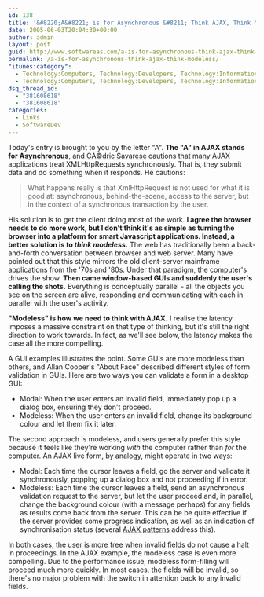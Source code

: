 ```yaml
---
id: 138
title: '&#8220;A&#8221; is for Asynchronous &#8211; Think AJAX, Think Modeless'
date: 2005-06-03T20:04:30+00:00
author: admin
layout: post
guid: http://www.softwareas.com/a-is-for-asynchronous-think-ajax-think-modeless
permalink: /a-is-for-asynchronous-think-ajax-think-modeless/
"itunes:category":
  - Technology:Computers, Technology:Developers, Technology:Information
  - Technology:Computers, Technology:Developers, Technology:Information
dsq_thread_id:
  - "381608618"
  - "381608618"
categories:
  - Links
  - SoftwareDev
---
```

Today's entry is brought to you by the letter "A". **The "A" in AJAX stands for Asynchronous**, and [CÃ©dric Savarese](http://formassembly.com/blog/ajax-not-all-about-xmlhttprequest/) cautions that many AJAX applications treat XMLHttpRequests synchronously. That is, they submit data and do something when it responds. He cautions:

> What happens really is that XmlHttpRequest is not used for what it is good at: asynchronous, behind-the-scene, access to the server, but in the context of a synchronous transaction by the user.

His solution is to get the client doing most of the work. **I agree the browser needs to do more work, but I don't think it's as simple as turning the browser into a platform for smart Javascript applications. Instead, a better solution is to <i>think modeless</i>.** The web has traditionally been a back-and-forth conversation between browser and web server. Many have pointed out that this style mirrors the old client-server mainframe applications from the '70s and '80s. Under that paradigm, the computer's drives the show. **Then came window-based GUIs and suddenly the user's calling the shots.** Everything is conceptually parallel - all the objects you see on the screen are alive, responding and communicating with each in parallel with the user's activity.

**"Modeless" is how we need to think with AJAX.** I realise the latency imposes a massive constraint on that type of thinking, but it's still the right direction to work towards. In fact, as we'll see below, the latency makes the case all the more compelling.

A GUI examples illustrates the point. Some GUIs are more modeless than others, and Allan Cooper's "About Face" described different styles of form validation in GUIs. Here are two ways you can validate a form in a desktop GUI:
+ Modal: When the user enters an invalid field, immediately pop up a dialog box, ensuring they don't proceed.
+ Modeless: When the user enters an invalid field, change its background colour and let them fix it later.

The second approach is modeless, and users generally prefer this style because it feels like they're working *with* the computer rather than *for* the computer. An AJAX live form, by analogy, might operate in two ways:
+ Modal: Each time the cursor leaves a field, go the server and validate it synchronously, popping up a dialog box and not proceeding if in error.
+ Modeless: Each time the cursor leaves a field, send an asynchronous validation request to the server, but let the user proceed and, in parallel, change the background colour (with a message perhaps) for any fields as results come back from the server. This can be be quite effective if the server provides some progress indication, as well as an indication of synchronisation status (several [AJAX patterns](ajaxpatterns.org) address this).

In both cases, the user is more free when invalid fields do not cause a halt in proceedings. In the AJAX example, the modeless case is even more compelling. Due to the performance issue, modeless form-filling will proceed much more quickly. In most cases, the fields will be invalid, so there's no major problem with the switch in attention back to any invalid fields.